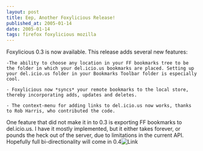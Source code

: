 ```yaml
---
layout: post
title: Eep, Another Foxylicious Release!
published_at: 2005-01-14
date: 2005-01-14
tags: firefox foxylicious mozilla
---
```


Foxylicious 0.3 is now available. This release adds several new features:  

    -The ability to choose any location in your FF bookmarks tree to be the folder in which your del.icio.us bookmarks are placed. Setting up your del.icio.us folder in your Bookmarks Toolbar folder is especially cool.  

    - Foxylicious now *syncs* your remote bookmarks to the local store, thereby incorporating adds, updates and deletes.  

    - The context-menu for adding links to del.icio.us now works, thanks to Rob Harris, who contributed the code.  

One feature that did not make it in to 0.3 is exporting FF bookmarks to del.icio.us. I have it mostly implemented, but it either takes forever, or pounds the heck out of the server, due to limitations in the current API. Hopefully full bi-directionality will come in 0.4![Link](http://dietrich.ganx4.com/foxylicious)  